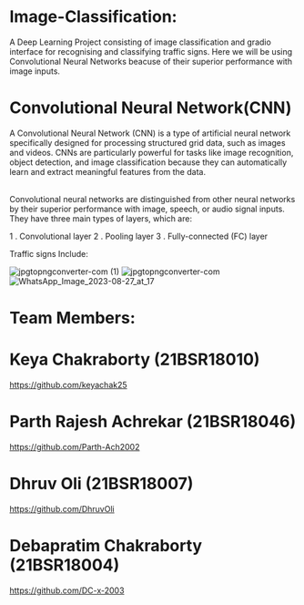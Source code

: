 # Image-Classification:
A Deep Learning Project consisting of image classification and gradio interface for recognising and classifying traffic signs.
Here we will be using Convolutional Neural Networks beacuse of their superior performance with image inputs.
# Convolutional Neural Network(CNN)
A Convolutional Neural Network (CNN) is a type of artificial neural network specifically designed for processing structured grid data, such as images and videos. CNNs are particularly powerful for tasks like image recognition, object detection, and image classification because they can automatically learn and extract meaningful features from the data.

<br>
Convolutional neural networks are distinguished from other neural networks by their superior performance with image, speech, or audio signal inputs. They have three main types of layers, which are:

1 . Convolutional layer
2 . Pooling layer
3 . Fully-connected (FC) layer

Traffic signs Include:




![jpgtopngconverter-com (1)](https://github.com/Parth-Ach2002/Image-Classification/assets/141126437/7ffa33af-f59e-43ef-9154-38fceac209d8) ![jpgtopngconverter-com](https://github.com/Parth-Ach2002/Image-Classification/assets/141126437/ae32cb74-ec1d-4a3e-9636-0a8b47c414e0) ![WhatsApp_Image_2023-08-27_at_17](https://github.com/Parth-Ach2002/Image-Classification/assets/141126437/aa215b4b-3007-4291-98d2-3eb8e7cec113)





# Team Members: 
# Keya Chakraborty (21BSR18010) 
https://github.com/keyachak25
# Parth Rajesh Achrekar (21BSR18046) 
https://github.com/Parth-Ach2002
# Dhruv Oli (21BSR18007)           
https://github.com/DhruvOli
# Debapratim Chakraborty (21BSR18004) 
https://github.com/DC-x-2003


